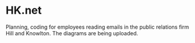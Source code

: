 # HK.net
Planning, coding for employees reading emails in the public relations firm Hill and Knowlton. The diagrams are being uploaded.  
